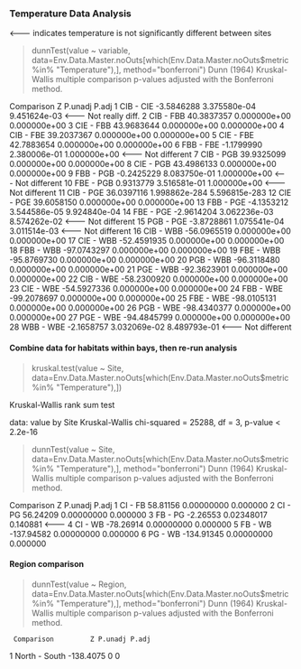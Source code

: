 ### Temperature Data Analysis 
<--- indicates temperature is not significantly different between sites

> dunnTest(value ~ variable, data=Env.Data.Master.noOuts[which(Env.Data.Master.noOuts$metric %in% "Temperature"),], method="bonferroni")
Dunn (1964) Kruskal-Wallis multiple comparison
  p-values adjusted with the Bonferroni method.

   Comparison           Z       P.unadj         P.adj
1   CIB - CIE  -3.5846288  3.375580e-04  9.451624e-03 <--- Not really diff.
2   CIB - FBB  40.3837357  0.000000e+00  0.000000e+00
3   CIE - FBB  43.9683644  0.000000e+00  0.000000e+00
4   CIB - FBE  39.2037367  0.000000e+00  0.000000e+00
5   CIE - FBE  42.7883654  0.000000e+00  0.000000e+00
6   FBB - FBE  -1.1799990  2.380006e-01  1.000000e+00 <--- Not different
7   CIB - PGB  39.9325099  0.000000e+00  0.000000e+00
8   CIE - PGB  43.4986133  0.000000e+00  0.000000e+00
9   FBB - PGB  -0.2425229  8.083750e-01  1.000000e+00 <--- Not different
10  FBE - PGB   0.9313779  3.516581e-01  1.000000e+00 <--- Not different
11  CIB - PGE  36.0397116 1.998862e-284 5.596815e-283
12  CIE - PGE  39.6058150  0.000000e+00  0.000000e+00
13  FBB - PGE  -4.1353212  3.544586e-05  9.924840e-04 
14  FBE - PGE  -2.9614204  3.062236e-03  8.574262e-02 <--- Not different
15  PGB - PGE  -3.8728861  1.075541e-04  3.011514e-03 <--- Not different
16  CIB - WBB -56.0965519  0.000000e+00  0.000000e+00
17  CIE - WBB -52.4591935  0.000000e+00  0.000000e+00
18  FBB - WBB -97.0743297  0.000000e+00  0.000000e+00
19  FBE - WBB -95.8769730  0.000000e+00  0.000000e+00
20  PGB - WBB -96.3118480  0.000000e+00  0.000000e+00
21  PGE - WBB -92.3623901  0.000000e+00  0.000000e+00
22  CIB - WBE -58.2300920  0.000000e+00  0.000000e+00
23  CIE - WBE -54.5927336  0.000000e+00  0.000000e+00
24  FBB - WBE -99.2078697  0.000000e+00  0.000000e+00
25  FBE - WBE -98.0105131  0.000000e+00  0.000000e+00
26  PGB - WBE -98.4340377  0.000000e+00  0.000000e+00
27  PGE - WBE -94.4845799  0.000000e+00  0.000000e+00
28  WBB - WBE  -2.1658757  3.032069e-02  8.489793e-01 <--- Not different

#### Combine data for habitats within bays, then re-run analysis
> kruskal.test(value ~ Site, data=Env.Data.Master.noOuts[which(Env.Data.Master.noOuts$metric %in% "Temperature"),])

Kruskal-Wallis rank sum test

data:  value by Site
Kruskal-Wallis chi-squared = 25288, df = 3, p-value < 2.2e-16

> dunnTest(value ~ Site, data=Env.Data.Master.noOuts[which(Env.Data.Master.noOuts$metric %in% "Temperature"),], method="bonferroni")
Dunn (1964) Kruskal-Wallis multiple comparison
  p-values adjusted with the Bonferroni method.

  Comparison          Z    P.unadj    P.adj
1    CI - FB   58.81156 0.00000000 0.000000
2    CI - PG   56.24209 0.00000000 0.000000
3    FB - PG   -2.26553 0.02348017 0.140881 <--- 
4    CI - WB  -78.26914 0.00000000 0.000000
5    FB - WB -137.94582 0.00000000 0.000000
6    PG - WB -134.91345 0.00000000 0.000000

#### Region comparison

> dunnTest(value ~ Region, data=Env.Data.Master.noOuts[which(Env.Data.Master.noOuts$metric %in% "Temperature"),], method="bonferroni")
Dunn (1964) Kruskal-Wallis multiple comparison
  p-values adjusted with the Bonferroni method.

     Comparison         Z P.unadj P.adj
1 North - South -138.4075       0     0
> 
